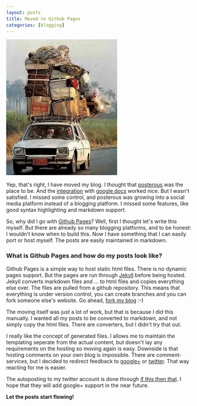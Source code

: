 ```yaml
---
layout: posts
title: Moved to Github Pages
categories: [blogging]
---
```


![Moved](/images/moving.jpg)

Yep, that's right, I have moved my blog. I thought that [posterous][1] was the place to be. And the [integration][2] with [google docs][3] worked nice. But I wasn't satisfied. I missed some control, and posterous was growing into a social media platform instead of a blogging platform. I missed some features, like good syntax highlighting and markdown support.

So, why did I go with [Github Pages][4]? Well, first I thought let's write this myself. But there are already so many blogging platforms, and to be honest: I wouldn't know when to build this. Now I have something that I can easily port or host myself. The posts are easily maintained in markdown. 

### What is Github Pages and how do my posts look like?

Github Pages is a simple way to host static html files. There is no dynamic pages support. But the pages are run through [Jekyll][5] before being hosted. Jekyll converts markdown files and ... to html files and copies everything else over. The files are pulled from a github repository. This means that everything is under version control, you can create branches and you can fork someone else's website. Go ahead, [fork my blog][6] :-)

The moving itself was just a lot of work, but that is because I did this manually. I wanted all my posts to be converted to markdown, and not simply copy the html files. There are converters, but I didn't try that out.

I really like the concept of generated files. I allows me to maintain the templating seperate from the actual content, but doesn't lay any requirements on the hosting so moving again is easy. Downside is that hosting comments on your own blog is impossible. There are comment-services, but I decided to redirect feedback to [google+][7] or [twitter][8]. That way reacting for me is easier.

The autoposting to my twitter account is done through [if this then that][9]. I hope that they will add google+ support in the near future.

__Let the posts start flowing!__

[1]: http://www.posterous.com/
[2]: https://www.gdocerous.com/
[3]: http://www.google.com/docs/
[4]: http://pages.github.com/
[5]: https://github.com/mojombo/jekyll/
[6]: https://github.com/overeemm/overeemm.github.com
[7]: https://profiles.google.com/overeemm
[8]: http://twitter.com/michielovereem
[9]: http://ifttt.com/
